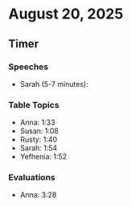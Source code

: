 # August 20, 2025

## Timer

### Speeches

- Sarah (5-7 minutes):

### Table Topics

- Anna: 1:33
- Susan: 1:08
- Rusty: 1:40
- Sarah: 1:54
- Yefhenia: 1:52

### Evaluations

- Anna: 3:28
